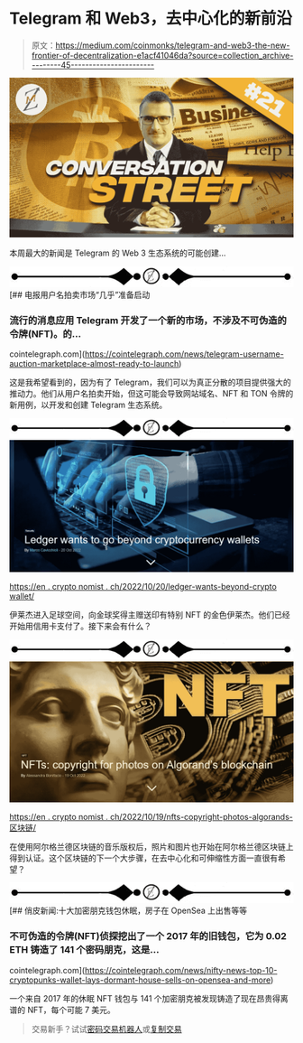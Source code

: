 # Telegram 和 Web3，去中心化的新前沿

> 原文：<https://medium.com/coinmonks/telegram-and-web3-the-new-frontier-of-decentralization-e1acf41046da?source=collection_archive---------45----------------------->

![](img/35c0ef83a86ccff884a55f5d8ef635a1.png)

本周最大的新闻是 Telegram 的 Web 3 生态系统的可能创建…

![](img/2931fc6458dbda66192428929f8a301f.png)[](https://cointelegraph.com/news/telegram-username-auction-marketplace-almost-ready-to-launch) [## 电报用户名拍卖市场“几乎”准备启动

### 流行的消息应用 Telegram 开发了一个新的市场，不涉及不可伪造的令牌(NFT)。的…

cointelegraph.com](https://cointelegraph.com/news/telegram-username-auction-marketplace-almost-ready-to-launch) 

这是我希望看到的，因为有了 Telegram，我们可以为真正分散的项目提供强大的推动力。他们从用户名拍卖开始，但这可能会导致网站域名、NFT 和 TON 令牌的新用例，以开发和创建 Telegram 生态系统。

![](img/2931fc6458dbda66192428929f8a301f.png)![](img/c4b9bd7cd3a391e50a1360fbfc51c3f8.png)

[https://en . crypto nomist . ch/2022/10/20/ledger-wants-beyond-crypto wallet/](https://en.cryptonomist.ch/2022/10/20/ledger-wants-beyond-cryptowallets/)

伊莱杰进入足球空间，向金球奖得主赠送印有特别 NFT 的金色伊莱杰。他们已经开始用信用卡支付了。接下来会有什么？

![](img/2931fc6458dbda66192428929f8a301f.png)![](img/387ccc719cac73c76ce0966ecfcd3081.png)

[https://en . crypto nomist . ch/2022/10/19/nfts-copyright-photos-algorands-区块链/](https://en.cryptonomist.ch/2022/10/19/nfts-copyright-photos-algorands-blockchain/)

在使用阿尔格兰德区块链的音乐版权后，照片和图片也开始在阿尔格兰德区块链上得到认证。这个区块链的下一个大步骤，在去中心化和可伸缩性方面一直很有希望？

![](img/2931fc6458dbda66192428929f8a301f.png)[](https://cointelegraph.com/news/nifty-news-top-10-cryptopunks-wallet-lays-dormant-house-sells-on-opensea-and-more) [## 俏皮新闻:十大加密朋克钱包休眠，房子在 OpenSea 上出售等等

### 不可伪造的令牌(NFT)侦探挖出了一个 2017 年的旧钱包，它为 0.02 ETH 铸造了 141 个密码朋克，这是…

cointelegraph.com](https://cointelegraph.com/news/nifty-news-top-10-cryptopunks-wallet-lays-dormant-house-sells-on-opensea-and-more) 

一个来自 2017 年的休眠 NFT 钱包与 141 个加密朋克被发现铸造了现在昂贵得离谱的 NFT，每个可能 7 美元。

> 交易新手？试试[密码交易机器人](/coinmonks/crypto-trading-bot-c2ffce8acb2a)或[复制交易](/coinmonks/top-10-crypto-copy-trading-platforms-for-beginners-d0c37c7d698c)